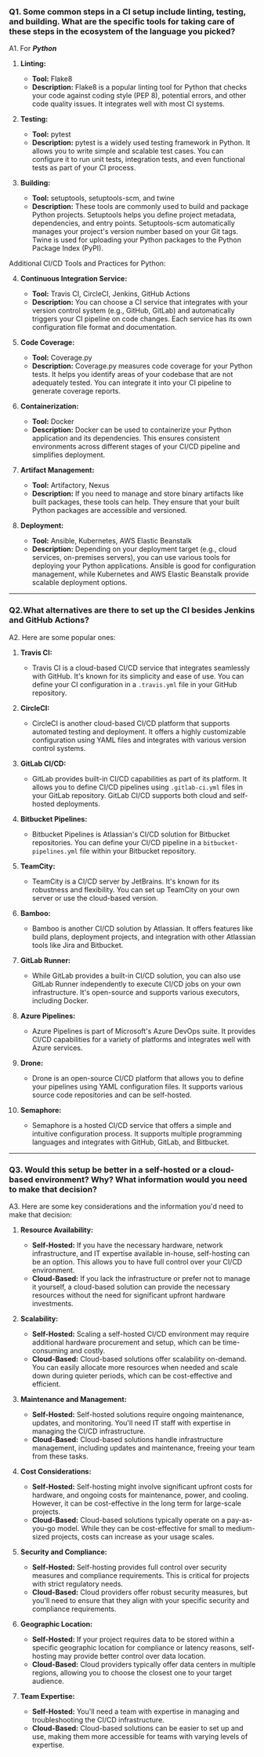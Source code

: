 ### Q1. Some common steps in a CI setup include linting, testing, and building. What are the specific tools for taking care of these steps in the ecosystem of the language you picked? 
A1. For ***Python***

1. **Linting:**
   - **Tool:** Flake8
   - **Description:** Flake8 is a popular linting tool for Python that checks your code against coding style (PEP 8), potential errors, and other code quality issues. It integrates well with most CI systems.

2. **Testing:**
   - **Tool:** pytest
   - **Description:** pytest is a widely used testing framework in Python. It allows you to write simple and scalable test cases. You can configure it to run unit tests, integration tests, and even functional tests as part of your CI process.

3. **Building:**
   - **Tool:** setuptools, setuptools-scm, and twine
   - **Description:** These tools are commonly used to build and package Python projects. Setuptools helps you define project metadata, dependencies, and entry points. Setuptools-scm automatically manages your project's version number based on your Git tags. Twine is used for uploading your Python packages to the Python Package Index (PyPI).

Additional CI/CD Tools and Practices for Python:

4. **Continuous Integration Service:**
   - **Tool:** Travis CI, CircleCI, Jenkins, GitHub Actions
   - **Description:** You can choose a CI service that integrates with your version control system (e.g., GitHub, GitLab) and automatically triggers your CI pipeline on code changes. Each service has its own configuration file format and documentation.

5. **Code Coverage:**
   - **Tool:** Coverage.py
   - **Description:** Coverage.py measures code coverage for your Python tests. It helps you identify areas of your codebase that are not adequately tested. You can integrate it into your CI pipeline to generate coverage reports.

6. **Containerization:**
   - **Tool:** Docker
   - **Description:** Docker can be used to containerize your Python application and its dependencies. This ensures consistent environments across different stages of your CI/CD pipeline and simplifies deployment.

7. **Artifact Management:**
   - **Tool:** Artifactory, Nexus
   - **Description:** If you need to manage and store binary artifacts like built packages, these tools can help. They ensure that your built Python packages are accessible and versioned.

8. **Deployment:**
   - **Tool:** Ansible, Kubernetes, AWS Elastic Beanstalk
   - **Description:** Depending on your deployment target (e.g., cloud services, on-premises servers), you can use various tools for deploying your Python applications. Ansible is good for configuration management, while Kubernetes and AWS Elastic Beanstalk provide scalable deployment options.
---

### Q2.What alternatives are there to set up the CI besides Jenkins and GitHub Actions? 

A2.  Here are some popular ones:

1. **Travis CI:**
   - Travis CI is a cloud-based CI/CD service that integrates seamlessly with GitHub. It's known for its simplicity and ease of use. You can define your CI configuration in a `.travis.yml` file in your GitHub repository.

2. **CircleCI:**
   - CircleCI is another cloud-based CI/CD platform that supports automated testing and deployment. It offers a highly customizable configuration using YAML files and integrates with various version control systems.

3. **GitLab CI/CD:**
   - GitLab provides built-in CI/CD capabilities as part of its platform. It allows you to define CI/CD pipelines using `.gitlab-ci.yml` files in your GitLab repository. GitLab CI/CD supports both cloud and self-hosted deployments.

4. **Bitbucket Pipelines:**
   - Bitbucket Pipelines is Atlassian's CI/CD solution for Bitbucket repositories. You can define your CI/CD pipeline in a `bitbucket-pipelines.yml` file within your Bitbucket repository.

5. **TeamCity:**
   - TeamCity is a CI/CD server by JetBrains. It's known for its robustness and flexibility. You can set up TeamCity on your own server or use the cloud-based version.

6. **Bamboo:**
   - Bamboo is another CI/CD solution by Atlassian. It offers features like build plans, deployment projects, and integration with other Atlassian tools like Jira and Bitbucket.

7. **GitLab Runner:**
   - While GitLab provides a built-in CI/CD solution, you can also use GitLab Runner independently to execute CI/CD jobs on your own infrastructure. It's open-source and supports various executors, including Docker.

8. **Azure Pipelines:**
   - Azure Pipelines is part of Microsoft's Azure DevOps suite. It provides CI/CD capabilities for a variety of platforms and integrates well with Azure services.

9. **Drone:**
   - Drone is an open-source CI/CD platform that allows you to define your pipelines using YAML configuration files. It supports various source code repositories and can be self-hosted.

10. **Semaphore:**
    - Semaphore is a hosted CI/CD service that offers a simple and intuitive configuration process. It supports multiple programming languages and integrates with GitHub, GitLab, and Bitbucket.

---

### Q3. Would this setup be better in a self-hosted or a cloud-based environment? Why? What information would you need to make that decision?
A3. Here are some key considerations and the information you'd need to make that decision:

1. **Resource Availability:**
   - **Self-Hosted:** If you have the necessary hardware, network infrastructure, and IT expertise available in-house, self-hosting can be an option. This allows you to have full control over your CI/CD environment.
   - **Cloud-Based:** If you lack the infrastructure or prefer not to manage it yourself, a cloud-based solution can provide the necessary resources without the need for significant upfront hardware investments.

2. **Scalability:**
   - **Self-Hosted:** Scaling a self-hosted CI/CD environment may require additional hardware procurement and setup, which can be time-consuming and costly.
   - **Cloud-Based:** Cloud-based solutions offer scalability on-demand. You can easily allocate more resources when needed and scale down during quieter periods, which can be cost-effective and efficient.

3. **Maintenance and Management:**
   - **Self-Hosted:** Self-hosted solutions require ongoing maintenance, updates, and monitoring. You'll need IT staff with expertise in managing the CI/CD infrastructure.
   - **Cloud-Based:** Cloud-based solutions handle infrastructure management, including updates and maintenance, freeing your team from these tasks.

4. **Cost Considerations:**
   - **Self-Hosted:** Self-hosting might involve significant upfront costs for hardware, and ongoing costs for maintenance, power, and cooling. However, it can be cost-effective in the long term for large-scale projects.
   - **Cloud-Based:** Cloud-based solutions typically operate on a pay-as-you-go model. While they can be cost-effective for small to medium-sized projects, costs can increase as your usage scales.

5. **Security and Compliance:**
   - **Self-Hosted:** Self-hosting provides full control over security measures and compliance requirements. This is critical for projects with strict regulatory needs.
   - **Cloud-Based:** Cloud providers offer robust security measures, but you'll need to ensure that they align with your specific security and compliance requirements.

6. **Geographic Location:**
   - **Self-Hosted:** If your project requires data to be stored within a specific geographic location for compliance or latency reasons, self-hosting may provide better control over data location.
   - **Cloud-Based:** Cloud providers typically offer data centers in multiple regions, allowing you to choose the closest one to your target audience.

7. **Team Expertise:**
   - **Self-Hosted:** You'll need a team with expertise in managing and troubleshooting the CI/CD infrastructure.
   - **Cloud-Based:** Cloud-based solutions can be easier to set up and use, making them more accessible for teams with varying levels of expertise.
